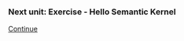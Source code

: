 

### Next unit: Exercise - Hello Semantic Kernel
[Continue](../01%20-%20Hello%20Semantic%20Kernel/README.md)